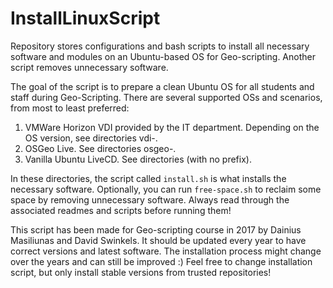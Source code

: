# InstallLinuxScript
Repository stores configurations and bash scripts to install all necessary software and modules on an Ubuntu-based OS for Geo-scripting.
Another script removes unnecessary software.

The goal of the script is to prepare a clean Ubuntu OS for all students and staff during Geo-Scripting.
There are several supported OSs and scenarios, from most to least preferred:

1. VMWare Horizon VDI provided by the IT department. Depending on the OS version, see directories vdi-<codename>.
2. OSGeo Live. See directories osgeo-<codename>.
3. Vanilla Ubuntu LiveCD. See directories <codename> (with no prefix).

In these directories, the script called `install.sh` is what installs the necessary software.
Optionally, you can run `free-space.sh` to reclaim some space by removing unnecessary software.
Always read through the associated readmes and scripts before running them!

This script has been made for Geo-scripting course in 2017 by Dainius Masiliunas and David Swinkels. 
It should be updated every year to have correct versions and latest software. 
The installation process might change over the years and can still be improved :)
Feel free to change installation script, but only install stable versions from trusted repositories! 
